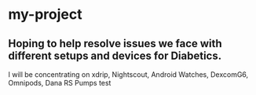 # my-project

## Hoping to help resolve issues we face with different setups and devices for Diabetics.
I will be concentrating on xdrip, Nightscout, Android Watches, DexcomG6, Omnipods, Dana RS Pumps
test
